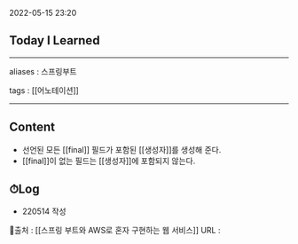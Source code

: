 2022-05-15 23:20
## Today I Learned
---
aliases : 스프링부트

tags : [[어노테이션]] 

---

## Content
- 선언된 모든 [[final]] 필드가 포함된 [[생성자]]를 생성해 준다.
- [[final]]이 없는 필드는 [[생성자]]에 포함되지 않는다.

## ⏱Log
- 220514 작성


📙출처 : [[스프링 부트와 AWS로 혼자 구현하는 웹 서비스]]
URL :